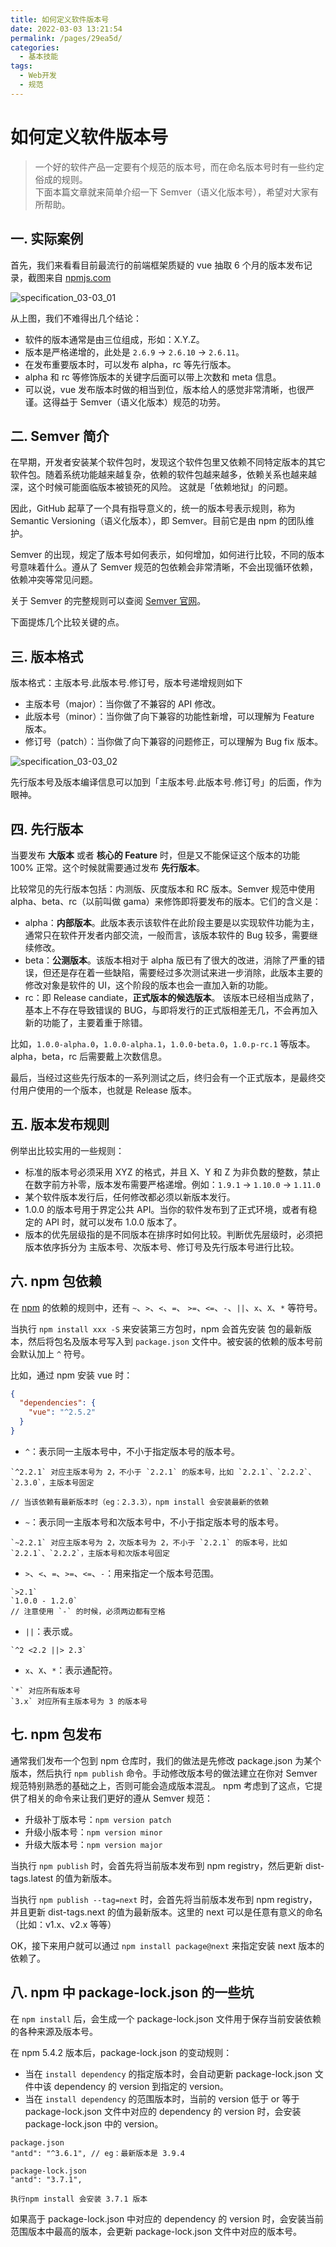 ```yaml
---
title: 如何定义软件版本号
date: 2022-03-03 13:21:54
permalink: /pages/29ea5d/
categories:
  - 基本技能
tags:
  - Web开发
  - 规范
---
```


# 如何定义软件版本号

> 一个好的软件产品一定要有个规范的版本号，而在命名版本号时有一些约定俗成的规则。  
> 下面本篇文章就来简单介绍一下 Semver（语义化版本号），希望对大家有所帮助。

## 一. 实际案例

首先，我们来看看目前最流行的前端框架质疑的 vue 抽取 6 个月的版本发布记录，截图来自 [npmjs.com](https://www.npmjs.com/package/vue)

![specification_03-03_01](https://cdn.staticaly.com/gh/oliver556/image-hosting@master/20220303/specification_03-03_01.28352gshw93w.webp)

<!--<img-desc :num="'0'" :title="'vue npm 版本'" />-->

从上图，我们不难得出几个结论：

- 软件的版本通常是由三位组成，形如：X.Y.Z。
- 版本是严格递增的，此处是 `2.6.9` → `2.6.10` → `2.6.11`。
- 在发布重要版本时，可以发布 alpha，rc 等先行版本。
- alpha 和 rc 等修饰版本的关键字后面可以带上次数和 meta 信息。
- 可以说，vue 发布版本时做的相当到位，版本给人的感觉非常清晰，也很严谨。这得益于 Semver（语义化版本）规范的功劳。

## 二. Semver 简介

在早期，开发者安装某个软件包时，发现这个软件包里又依赖不同特定版本的其它软件包。随着系统功能越来越复杂，依赖的软件包越来越多，依赖关系也越来越深，这个时候可能面临版本被锁死的风险。
这就是「依赖地狱」的问题。

因此，GitHub 起草了一个具有指导意义的，统一的版本号表示规则，称为 Semantic Versioning（语义化版本），即 Semver。目前它是由 npm 的团队维护。

Semver 的出现，规定了版本号如何表示，如何增加，如何进行比较，不同的版本号意味着什么。遵从了 Semver 规范的包依赖会非常清晰，不会出现循环依赖，依赖冲突等常见问题。

关于 Semver 的完整规则可以查阅 [Semver 官网](https://semver.org/lang/zh-CN/)。

下面提炼几个比较关键的点。

## 三. 版本格式

版本格式：主版本号.此版本号.修订号，版本号递增规则如下

- 主版本号（major）：当你做了不兼容的 API 修改。
- 此版本号（minor）：当你做了向下兼容的功能性新增，可以理解为 Feature 版本。
- 修订号（patch）：当你做了向下兼容的问题修正，可以理解为 Bug fix 版本。

![specification_03-03_02](https://cdn.staticaly.com/gh/oliver556/image-hosting@master/20220303/specification_03-03_02.3y5s4nh2kik0.webp)

<!--<img-desc :num="'1'" :title="'semver demo'" />-->

先行版本号及版本编译信息可以加到「主版本号.此版本号.修订号」的后面，作为眼神。

## 四. 先行版本

当要发布 **大版本** 或者 **核心的 Feature** 时，但是又不能保证这个版本的功能 100% 正常。这个时候就需要通过发布 **先行版本**。

比较常见的先行版本包括：内测版、灰度版本和 RC 版本。Semver 规范中使用 alpha、beta、rc（以前叫做 gama）来修饰即将要发布的版本。它们的含义是：

- alpha：**内部版本**。此版本表示该软件在此阶段主要是以实现软件功能为主，通常只在软件开发者内部交流，一般而言，该版本软件的 Bug 较多，需要继续修改。
- beta：**公测版本**。该版本相对于 alpha 版已有了很大的改进，消除了严重的错误，但还是存在着一些缺陷，需要经过多次测试来进一步消除，此版本主要的修改对象是软件的 UI，这个阶段的版本也会一直加入新的功能。
- rc：即 Release candiate，**正式版本的候选版本**。 该版本已经相当成熟了，基本上不存在导致错误的 BUG，与即将发行的正式版相差无几，不会再加入新的功能了，主要着重于除错。

比如，`1.0.0-alpha.0`，`1.0.0-alpha.1`，`1.0.0-beta.0`，`1.0.p-rc.1` 等版本。alpha，beta，rc 后需要戴上次数信息。

最后，当经过这些先行版本的一系列测试之后，终归会有一个正式版本，是最终交付用户使用的一个版本，也就是 Release 版本。

## 五. 版本发布规则

例举出比较实用的一些规则：

- 标准的版本号必须采用 XYZ 的格式，并且 X、Y 和 Z 为非负数的整数，禁止在数字前方补零，版本发布需要严格递增。例如：`1.9.1` → `1.10.0` → `1.11.0`
- 某个软件版本发行后，任何修改都必须以新版本发行。
- 1.0.0 的版本号用于界定公共 API。当你的软件发布到了正式环境，或者有稳定的 API 时，就可以发布 1.0.0 版本了。
- 版本的优先层级指的是不同版本在排序时如何比较。判断优先层级时，必须把版本依序拆分为 主版本号、次版本号、修订号及先行版本号进行比较。

## 六. npm 包依赖

在 [npm](https://www.npmjs.com/) 的依赖的规则中，还有 `~`、`>`、`<`、`=`、 `>=`、`<=`、`-`、`||`、`x`、`X`、`*` 等符号。

当执行 `npm install xxx -S` 来安装第三方包时，npm 会首先安装 包的最新版本，然后将包名及版本号写入到 `package.json` 文件中。被安装的依赖的版本号前会默认加上 `^` 符号。

比如，通过 npm 安装 vue 时：

```json
{
  "dependencies": {
    "vue": "^2.5.2"
  }
}
```

- `^`：表示同一主版本号中，不小于指定版本号的版本号。

```
`^2.2.1` 对应主版本号为 2，不小于 `2.2.1` 的版本号，比如 `2.2.1`、`2.2.2`、`2.3.0`，主版本号固定

// 当该依赖有最新版本时（eg：2.3.3），npm install 会安装最新的依赖
```

- `~`：表示同一主版本号和次版本号中，不小于指定版本号的版本号。

```
`~2.2.1` 对应主版本号为 2，次版本号为 2，不小于 `2.2.1` 的版本号，比如 `2.2.1`、`2.2.2`，主版本号和次版本号固定
```

- `>`、`<`、`=`、`>=`、`<=`、`-`：用来指定一个版本号范围。

```
`>2.1`
`1.0.0 - 1.2.0`
// 注意使用 `-` 的时候，必须两边都有空格
```

- `||`：表示或。

```
`^2 <2.2 ||> 2.3`
```

- `x`、`X`、`*`：表示通配符。

```
`*` 对应所有版本号
`3.x` 对应所有主版本号为 3 的版本号
```

## 七. npm 包发布

通常我们发布一个包到 npm 仓库时，我们的做法是先修改 package.json 为某个版本，然后执行 `npm publish` 命令。手动修改版本号的做法建立在你对 Semver 规范特别熟悉的基础之上，否则可能会造成版本混乱。
npm 考虑到了这点，它提供了相关的命令来让我们更好的遵从 Semver 规范：

- 升级补丁版本号：`npm version patch`
- 升级小版本号：`npm version minor`
- 升级大版本号：`npm version major`

当执行 `npm publish` 时，会首先将当前版本发布到 npm registry，然后更新 dist-tags.latest 的值为新版本。

当执行 `npm publish --tag=next` 时，会首先将当前版本发布到 npm registry，并且更新 dist-tags.next 的值为最新版本。这里的 next 可以是任意有意义的命名（比如：v1.x、v2.x 等等）

OK，接下来用户就可以通过 `npm install package@next` 来指定安装 next 版本的依赖了。

## 八. npm 中 package-lock.json 的一些坑

在 `npm install` 后，会生成一个 package-lock.json 文件用于保存当前安装依赖的各种来源及版本号。

在 npm 5.4.2 版本后，package-lock.json 的变动规则：

- 当在 `install dependency` 的指定版本时，会自动更新 package-lock.json 文件中该 dependency 的 version 到指定的 version。
- 当在 `install dependency` 的范围版本时，当前的 version 低于 or 等于 package-lock.json 文件中对应的 dependency 的 version 时，会安装 package-lock.json 中的 version。

```
package.json
"antd": "^3.6.1", // eg：最新版本是 3.9.4

package-lock.json
"antd": "3.7.1",

执行npm install 会安装 3.7.1 版本
```

如果高于 package-lock.json 中对应的 dependency 的 version 时，会安装当前范围版本中最高的版本，会更新 package-lock.json 文件中对应的版本号。
